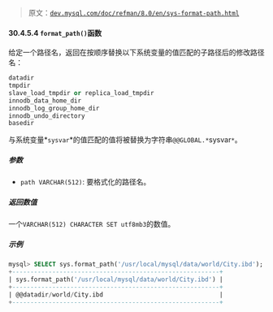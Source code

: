 > 原文：[`dev.mysql.com/doc/refman/8.0/en/sys-format-path.html`](https://dev.mysql.com/doc/refman/8.0/en/sys-format-path.html)

#### 30.4.5.4 `format_path()`函数

给定一个路径名，返回在按顺序替换以下系统变量的值匹配的子路径后的修改路径名：

```sql
datadir
tmpdir
slave_load_tmpdir or replica_load_tmpdir
innodb_data_home_dir
innodb_log_group_home_dir
innodb_undo_directory
basedir
```

与系统变量*`sysvar`*的值匹配的值将被替换为字符串`@@GLOBAL.*`sysvar`*`。

##### 参数

+   `path VARCHAR(512)`: 要格式化的路径名。

##### 返回数值

一个`VARCHAR(512) CHARACTER SET utf8mb3`的数值。

##### 示例

```sql
mysql> SELECT sys.format_path('/usr/local/mysql/data/world/City.ibd');
+---------------------------------------------------------+
| sys.format_path('/usr/local/mysql/data/world/City.ibd') |
+---------------------------------------------------------+
| @@datadir/world/City.ibd                                |
+---------------------------------------------------------+
```
